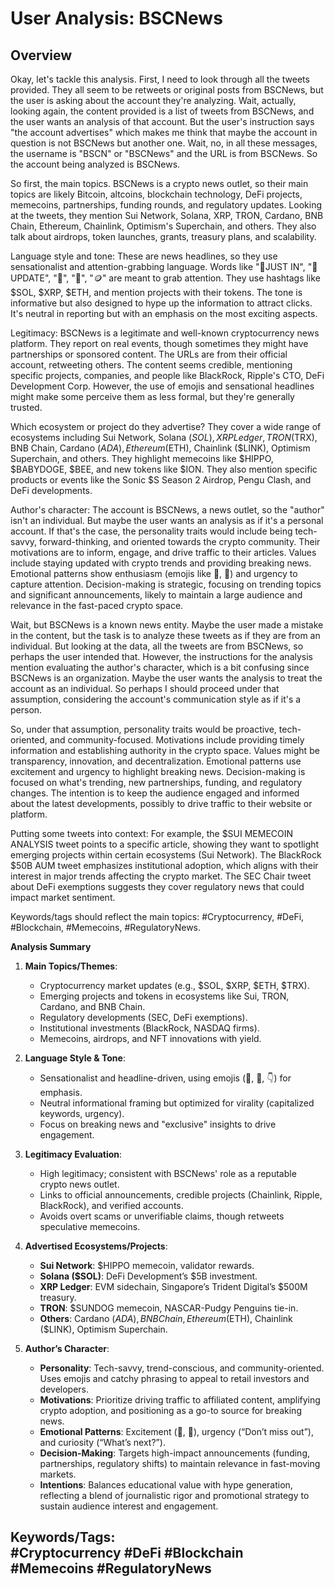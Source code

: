 # User Analysis: BSCNews

## Overview

<think>
Okay, let's tackle this analysis. First, I need to look through all the tweets provided. They all seem to be retweets or original posts from BSCNews, but the user is asking about the account they're analyzing. Wait, actually, looking again, the content provided is a list of tweets from BSCNews, and the user wants an analysis of that account. But the user's instruction says "the account advertises" which makes me think that maybe the account in question is not BSCNews but another one. Wait, no, in all these messages, the username is "BSCN" or "BSCNews" and the URL is from BSCNews. So the account being analyzed is BSCNews.

So first, the main topics. BSCNews is a crypto news outlet, so their main topics are likely Bitcoin, altcoins, blockchain technology, DeFi projects, memecoins, partnerships, funding rounds, and regulatory updates. Looking at the tweets, they mention Sui Network, Solana, XRP, TRON, Cardano, BNB Chain, Ethereum, Chainlink, Optimism's Superchain, and others. They also talk about airdrops, token launches, grants, treasury plans, and scalability.

Language style and tone: These are news headlines, so they use sensationalist and attention-grabbing language. Words like "🚨JUST IN", "🚨UPDATE", "🤯", "👀", "🪙" are meant to grab attention. They use hashtags like $SOL, $XRP, $ETH, and mention projects with their tokens. The tone is informative but also designed to hype up the information to attract clicks. It's neutral in reporting but with an emphasis on the most exciting aspects.

Legitimacy: BSCNews is a legitimate and well-known cryptocurrency news platform. They report on real events, though sometimes they might have partnerships or sponsored content. The URLs are from their official account, retweeting others. The content seems credible, mentioning specific projects, companies, and people like BlackRock, Ripple's CTO, DeFi Development Corp. However, the use of emojis and sensational headlines might make some perceive them as less formal, but they're generally trusted.

Which ecosystem or project do they advertise? They cover a wide range of ecosystems including Sui Network, Solana ($SOL), XRP Ledger, TRON ($TRX), BNB Chain, Cardano ($ADA), Ethereum ($ETH), Chainlink ($LINK), Optimism Superchain, and others. They highlight memecoins like $HIPPO, $BABYDOGE, $BEE, and new tokens like $ION. They also mention specific products or events like the Sonic $S Season 2 Airdrop, Pengu Clash, and DeFi developments.

Author's character: The account is BSCNews, a news outlet, so the "author" isn't an individual. But maybe the user wants an analysis as if it's a personal account. If that's the case, the personality traits would include being tech-savvy, forward-thinking, and oriented towards the crypto community. Their motivations are to inform, engage, and drive traffic to their articles. Values include staying updated with crypto trends and providing breaking news. Emotional patterns show enthusiasm (emojis like 🤯, 🚨) and urgency to capture attention. Decision-making is strategic, focusing on trending topics and significant announcements, likely to maintain a large audience and relevance in the fast-paced crypto space.

Wait, but BSCNews is a known news entity. Maybe the user made a mistake in the content, but the task is to analyze these tweets as if they are from an individual. But looking at the data, all the tweets are from BSCNews, so perhaps the user intended that. However, the instructions for the analysis mention evaluating the author's character, which is a bit confusing since BSCNews is an organization. Maybe the user wants the analysis to treat the account as an individual. So perhaps I should proceed under that assumption, considering the account's communication style as if it's a person.

So, under that assumption, personality traits would be proactive, tech-oriented, and community-focused. Motivations include providing timely information and establishing authority in the crypto space. Values might be transparency, innovation, and decentralization. Emotional patterns use excitement and urgency to highlight breaking news. Decision-making is focused on what's trending, new partnerships, funding, and regulatory changes. The intention is to keep the audience engaged and informed about the latest developments, possibly to drive traffic to their website or platform.

Putting some tweets into context: For example, the $SUI MEMECOIN ANALYSIS tweet points to a specific article, showing they want to spotlight emerging projects within certain ecosystems (Sui Network). The BlackRock $50B AUM tweet emphasizes institutional adoption, which aligns with their interest in major trends affecting the crypto market. The SEC Chair tweet about DeFi exemptions suggests they cover regulatory news that could impact market sentiment.

Keywords/tags should reflect the main topics: #Cryptocurrency, #DeFi, #Blockchain, #Memecoins, #RegulatoryNews.
</think>

**Analysis Summary**  

1. **Main Topics/Themes**:  
   - Cryptocurrency market updates (e.g., $SOL, $XRP, $ETH, $TRX).  
   - Emerging projects and tokens in ecosystems like Sui, TRON, Cardano, and BNB Chain.  
   - Regulatory developments (SEC, DeFi exemptions).  
   - Institutional investments (BlackRock, NASDAQ firms).  
   - Memecoins, airdrops, and NFT innovations with yield.  

2. **Language Style & Tone**:  
   - Sensationalist and headline-driven, using emojis (🚨, 🤯, 👇) for emphasis.  
   - Neutral informational framing but optimized for virality (capitalized keywords, urgency).  
   - Focus on breaking news and "exclusive" insights to drive engagement.  

3. **Legitimacy Evaluation**:  
   - High legitimacy; consistent with BSCNews' role as a reputable crypto news outlet.  
   - Links to official announcements, credible projects (Chainlink, Ripple, BlackRock), and verified accounts.  
   - Avoids overt scams or unverifiable claims, though retweets speculative memecoins.  

4. **Advertised Ecosystems/Projects**:  
   - **Sui Network**: $HIPPO memecoin, validator rewards.  
   - **Solana ($SOL)**: DeFi Development’s $5B investment.  
   - **XRP Ledger**: EVM sidechain, Singapore’s Trident Digital’s $500M treasury.  
   - **TRON**: $SUNDOG memecoin, NASCAR-Pudgy Penguins tie-in.  
   - **Others**: Cardano ($ADA), BNB Chain, Ethereum ($ETH), Chainlink ($LINK), Optimism Superchain.  

5. **Author’s Character**:  
   - **Personality**: Tech-savvy, trend-conscious, and community-oriented. Uses emojis and catchy phrasing to appeal to retail investors and developers.  
   - **Motivations**: Prioritize driving traffic to affiliated content, amplifying crypto adoption, and positioning as a go-to source for breaking news.  
   - **Emotional Patterns**: Excitement (🤯, 🚨), urgency (“Don’t miss out”), and curiosity (“What’s next?”).  
   - **Decision-Making**: Targets high-impact announcements (funding, partnerships, regulatory shifts) to maintain relevance in fast-moving markets.  
   - **Intentions**: Balances educational value with hype generation, reflecting a blend of journalistic rigor and promotional strategy to sustain audience interest and engagement.  

**Keywords/Tags**:  
#Cryptocurrency #DeFi #Blockchain #Memecoins #RegulatoryNews
---
